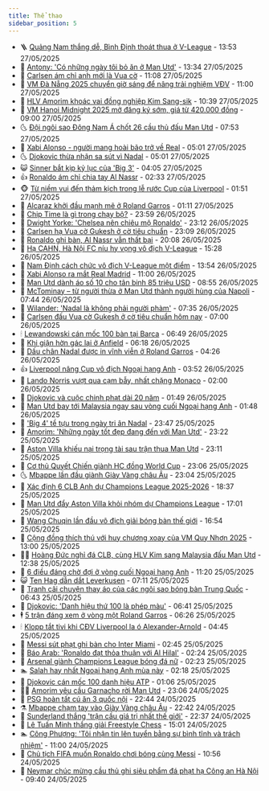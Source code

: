 ```yaml
---
title: Thể thao
sidebar_position: 5
---
```


<!-- vnexpress-the-thao:START -->
- 🪜 [Quảng Nam thắng dễ, Bình Định thoát thua ở V-League](https://vnexpress.net/quang-nam-thang-de-binh-dinh-thoat-thua-o-v-league-4891285.html) - 13:53 27/05/2025
- 🦩 [Antony: &#39;Có những ngày tôi bỏ ăn ở Man Utd&#39;](https://vnexpress.net/antony-co-nhung-ngay-toi-bo-an-o-man-utd-4891292.html) - 13:34 27/05/2025
- 🧰 [Carlsen ám chỉ anh mới là Vua cờ](https://vnexpress.net/carlsen-am-chi-anh-moi-la-vua-co-4890958.html) - 11:08 27/05/2025
- 🤗 [VM Đà Nẵng 2025 chuyển giờ sáng để nâng trải nghiệm VĐV](https://vnexpress.net/vm-da-nang-2025-chuyen-gio-sang-de-nang-trai-nghiem-vdv-4891185.html) - 11:00 27/05/2025
- 🥳 [HLV Amorim khoác vai đồng nghiệp Kim Sang-sik](https://vnexpress.net/hlv-amorim-khoac-vai-dong-nghiep-kim-sang-sik-4891254.html) - 10:39 27/05/2025
- 🦣 [VM Hanoi Midnight 2025 mở đăng ký sớm, giá từ 420.000 đồng](https://vnexpress.net/vm-hanoi-midnight-2025-mo-dang-ky-som-gia-tu-420-000-dong-4891154.html) - 09:00 27/05/2025
- 🌜 [Đội ngôi sao Đông Nam Á chốt 26 cầu thủ đấu Man Utd](https://vnexpress.net/doi-ngoi-sao-dong-nam-a-chot-26-cau-thu-dau-man-utd-4891141.html) - 07:53 27/05/2025
- 🫶 [Xabi Alonso - người mang hoài bão trở về Real](https://vnexpress.net/xabi-alonso-nguoi-mang-hoai-bao-tro-ve-real-4890899.html) - 05:01 27/05/2025
- 🌜 [Djokovic thừa nhận sa sút vì Nadal](https://vnexpress.net/djokovic-thua-nhan-sa-sut-vi-nadal-4891052.html) - 05:01 27/05/2025
- 😺 [Sinner bắt kịp kỷ lục của &#39;Big 3&#39;](https://vnexpress.net/sinner-bat-kip-ky-luc-cua-big-3-4891024.html) - 04:05 27/05/2025
- 👍 [Ronaldo ám chỉ chia tay Al Nassr](https://vnexpress.net/ronaldo-am-chi-chia-tay-al-nassr-4890919.html) - 02:33 27/05/2025
- 🐵 [Từ niềm vui đến thảm kịch trong lễ rước Cup của Liverpool](https://vnexpress.net/tu-niem-vui-den-tham-kich-trong-le-ruoc-cup-cua-liverpool-4890884.html) - 01:51 27/05/2025
- 💫 [Alcaraz khởi đầu mạnh mẽ ở Roland Garros](https://vnexpress.net/alcaraz-khoi-dau-manh-me-o-roland-garros-4890869.html) - 01:11 27/05/2025
- 🦆 [Chip Time là gì trong chạy bộ?](https://vnexpress.net/chip-time-la-gi-trong-chay-bo-4888074.html) - 23:59 26/05/2025
- 🙉 [Dwight Yorke: &#39;Chelsea nên chiêu mộ Ronaldo&#39;](https://vnexpress.net/dwight-yorke-chelsea-nen-chieu-mo-ronaldo-4890771.html) - 23:12 26/05/2025
- 📝 [Carlsen hạ Vua cờ Gukesh ở cờ tiêu chuẩn](https://vnexpress.net/carlsen-ha-vua-co-gukesh-o-co-tieu-chuan-4890846.html) - 23:09 26/05/2025
- 💯 [Ronaldo ghi bàn, Al Nassr vẫn thất bại](https://vnexpress.net/ronaldo-ghi-ban-al-nassr-van-that-bai-4890847.html) - 20:08 26/05/2025
- 🌈 [Hạ CAHN, Hà Nội FC níu hy vọng vô địch V-League](https://vnexpress.net/ha-cahn-ha-noi-fc-niu-hy-vong-vo-dich-v-league-4890826.html) - 15:28 26/05/2025
- 🦩 [Nam Định cách chức vô địch V-League một điểm](https://vnexpress.net/nam-dinh-cach-chuc-vo-dich-v-league-mot-diem-4890794.html) - 13:54 26/05/2025
- 🐲 [Xabi Alonso ra mắt Real Madrid](https://vnexpress.net/xabi-alonso-ra-mat-real-madrid-4890772.html) - 11:00 26/05/2025
- 🌁 [Man Utd dành áo số 10 cho tân binh 85 triệu USD](https://vnexpress.net/man-utd-danh-ao-so-10-cho-tan-binh-85-trieu-usd-4890654.html) - 08:55 26/05/2025
- 💯 [McTominay – từ người thừa ở Man Utd thành người hùng của Napoli](https://vnexpress.net/mctominay-tu-nguoi-thua-o-man-utd-thanh-nguoi-hung-cua-napoli-4890617.html) - 07:44 26/05/2025
- 🌝 [Wilander: &#39;Nadal là không phải người phàm&#39;](https://vnexpress.net/wilander-nadal-la-khong-phai-nguoi-pham-4890575.html) - 07:35 26/05/2025
- 🤖 [Carlsen đấu Vua cờ Gukesh ở cờ tiêu chuẩn hôm nay](https://vnexpress.net/carlsen-dau-vua-co-gukesh-o-co-tieu-chuan-hom-nay-4890392.html) - 07:00 26/05/2025
- 🕯 [Lewandowski cán mốc 100 bàn tại Barca](https://vnexpress.net/lewandowski-can-moc-100-ban-tai-barca-4890588.html) - 06:49 26/05/2025
- 🧰 [Khi giận hờn gác lại ở Anfield](https://vnexpress.net/khi-gian-hon-gac-lai-o-anfield-4890600.html) - 06:18 26/05/2025
- 🥳 [Dấu chân Nadal được in vĩnh viễn ở Roland Garros](https://vnexpress.net/dau-chan-nadal-duoc-in-vinh-vien-o-roland-garros-4890488.html) - 04:26 26/05/2025
- 👍 [Liverpool nâng Cup vô địch Ngoại hạng Anh](https://vnexpress.net/liverpool-nang-cup-vo-dich-ngoai-hang-anh-4890540.html) - 03:52 26/05/2025
- 💪 [Lando Norris vượt qua cạm bẫy, nhất chặng Monaco](https://vnexpress.net/lando-norris-vuot-qua-cam-bay-nhat-chang-monaco-4890539.html) - 02:00 26/05/2025
- 👹 [Djokovic và cuộc chinh phạt dài 20 năm](https://vnexpress.net/djokovic-va-cuoc-chinh-phat-dai-20-nam-4890397.html) - 01:49 26/05/2025
- 🧰 [Man Utd bay tới Malaysia ngay sau vòng cuối Ngoại hạng Anh](https://vnexpress.net/man-utd-bay-toi-malaysia-ngay-sau-vong-cuoi-ngoai-hang-anh-4890395.html) - 01:48 26/05/2025
- 🚀 [&#39;Big 4&#39; tề tựu trong ngày tri ân Nadal](https://vnexpress.net/big-4-te-tuu-trong-ngay-tri-an-nadal-4890408.html) - 23:47 25/05/2025
- 🎃 [Amorim: &#39;Những ngày tốt đẹp đang đến với Man Utd&#39;](https://vnexpress.net/amorim-nhung-ngay-tot-dep-dang-den-voi-man-utd-4890401.html) - 23:22 25/05/2025
- 🧰 [Aston Villa khiếu nại trọng tài sau trận thua Man Utd](https://vnexpress.net/aston-villa-khieu-nai-trong-tai-sau-tran-thua-man-utd-4890396.html) - 23:11 25/05/2025
- 👀 [Cơ thủ Quyết Chiến giành HC đồng World Cup](https://vnexpress.net/co-thu-quyet-chien-gianh-hc-dong-world-cup-4890390.html) - 23:06 25/05/2025
- 🌜 [Mbappe lần đầu giành Giày Vàng châu Âu](https://vnexpress.net/mbappe-lan-dau-gianh-giay-vang-chau-au-4890388.html) - 23:04 25/05/2025
- 🫶 [Xác định 6 CLB Anh dự Champions League 2025-2026](https://vnexpress.net/xac-dinh-6-clb-anh-du-champions-league-2025-2026-4890387.html) - 18:37 25/05/2025
- 🦄 [Man Utd đẩy Aston Villa khỏi nhóm dự Champions League](https://vnexpress.net/man-utd-day-aston-villa-khoi-nhom-du-champions-league-4890383.html) - 17:01 25/05/2025
- 🥳 [Wang Chuqin lần đầu vô địch giải bóng bàn thế giới](https://vnexpress.net/wang-chuqin-lan-dau-vo-dich-giai-bong-ban-the-gioi-4890380.html) - 16:54 25/05/2025
- 🐲 [Cộng đồng thích thú với huy chương xoay của VM Quy Nhơn 2025](https://vnexpress.net/cong-dong-thich-thu-voi-huy-chuong-xoay-cua-vm-quy-nhon-2025-4890322.html) - 13:00 25/05/2025
- 🧑‍🏫 [Hoàng Đức nghỉ đá CLB, cùng HLV Kim sang Malaysia đấu Man Utd](https://vnexpress.net/hoang-duc-nghi-da-clb-cung-hlv-kim-sang-malaysia-dau-man-utd-4890337.html) - 12:38 25/05/2025
- 🤔 [6 điều đáng chờ đợi ở vòng cuối Ngoại hạng Anh](https://vnexpress.net/6-dieu-dang-cho-doi-o-vong-cuoi-ngoai-hang-anh-4890320.html) - 11:20 25/05/2025
- 😺 [Ten Hag dẫn dắt Leverkusen](https://vnexpress.net/ten-hag-dan-dat-leverkusen-4890274.html) - 07:11 25/05/2025
- 💪 [Tranh cãi chuyện thay áo của các ngôi sao bóng bàn Trung Quốc](https://vnexpress.net/tranh-cai-chuyen-thay-ao-cua-cac-ngoi-sao-bong-ban-trung-quoc-4890261.html) - 06:43 25/05/2025
- 💼 [Djokovic: &#39;Danh hiệu thứ 100 là phép màu&#39;](https://vnexpress.net/djokovic-danh-hieu-thu-100-la-phep-mau-4890272.html) - 06:41 25/05/2025
- 🕴 [5 trận đáng xem ở vòng một Roland Garros](https://vnexpress.net/5-tran-dang-xem-o-vong-mot-roland-garros-4890270.html) - 06:26 25/05/2025
- 🕯 [Klopp tắt tivi khi CĐV Liverpool la ó Alexander-Arnold](https://vnexpress.net/klopp-tat-tivi-khi-cdv-liverpool-la-o-alexander-arnold-4890197.html) - 04:45 25/05/2025
- 📝 [Messi sút phạt ghi bàn cho Inter Miami](https://vnexpress.net/messi-sut-phat-ghi-ban-cho-inter-miami-4890223.html) - 02:45 25/05/2025
- 🧐 [Báo Arab: &#39;Ronaldo đạt thỏa thuận với Al Hilal&#39;](https://vnexpress.net/bao-arab-ronaldo-dat-thoa-thuan-voi-al-hilal-4890202.html) - 02:24 25/05/2025
- 🙉 [Arsenal giành Champions League bóng đá nữ](https://vnexpress.net/arsenal-gianh-champions-league-bong-da-nu-4890163.html) - 02:23 25/05/2025
- 🏊 [Salah hay nhất Ngoại hạng Anh mùa này](https://vnexpress.net/salah-hay-nhat-ngoai-hang-anh-mua-nay-4890161.html) - 02:18 25/05/2025
- 🌊 [Djokovic cán mốc 100 danh hiệu ATP](https://vnexpress.net/djokovic-can-moc-100-danh-hieu-atp-4890185.html) - 01:06 25/05/2025
- 👨‍🏫 [Amorim yêu cầu Garnacho rời Man Utd](https://vnexpress.net/amorim-yeu-cau-garnacho-roi-man-utd-4890159.html) - 23:06 24/05/2025
- 🥷 [PSG hoàn tất cú ăn 3 quốc nội](https://vnexpress.net/psg-hoan-tat-cu-an-3-quoc-noi-4890156.html) - 22:44 24/05/2025
- ⚗️ [Mbappe chạm tay vào Giày Vàng châu Âu](https://vnexpress.net/mbappe-cham-tay-vao-giay-vang-chau-au-4890150.html) - 22:42 24/05/2025
- 🌮 [Sunderland thắng &#39;trận cầu giá trị nhất thế giới&#39;](https://vnexpress.net/sunderland-thang-tran-cau-gia-tri-nhat-the-gioi-4890155.html) - 22:37 24/05/2025
- 🤩 [Lê Tuấn Minh thắng giải Freestyle Chess](https://vnexpress.net/le-tuan-minh-thang-giai-freestyle-chess-4890105.html) - 15:01 24/05/2025
- 🏊 [Công Phượng: &#39;Tôi nhận tin lên tuyển bằng sự bình tĩnh và trách nhiệm&#39;](https://vnexpress.net/cong-phuong-toi-nhan-tin-len-tuyen-bang-su-binh-tinh-va-trach-nhiem-4890095.html) - 11:00 24/05/2025
- 🐎 [Chủ tịch FIFA muốn Ronaldo chơi bóng cùng Messi](https://vnexpress.net/chu-tich-fifa-muon-ronaldo-choi-bong-cung-messi-4890070.html) - 10:56 24/05/2025
- 💫 [Neymar chúc mừng cầu thủ ghi siêu phẩm đá phạt hạ Công an Hà Nội](https://vnexpress.net/neymar-chuc-mung-cau-thu-ghi-sieu-pham-da-phat-ha-cong-an-ha-noi-4890086.html) - 09:40 24/05/2025<!-- vnexpress-the-thao:END -->
